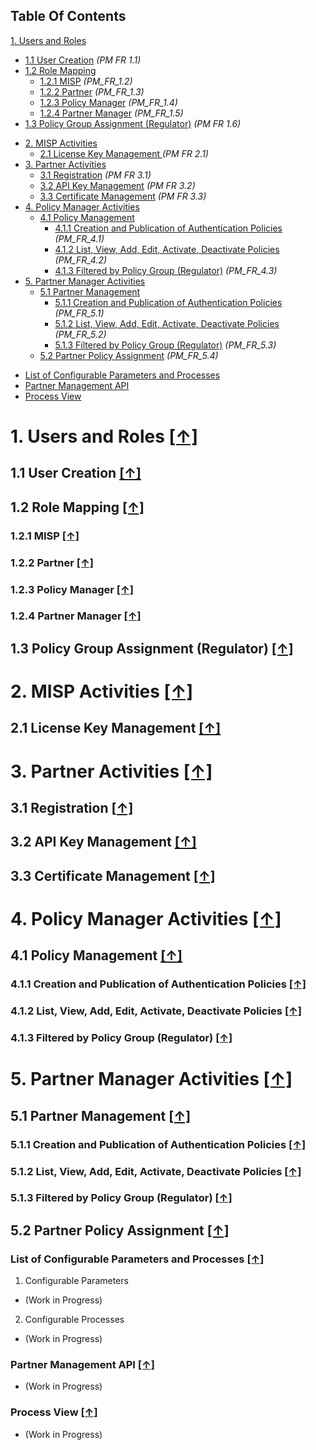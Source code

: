 ## Table Of Contents
 [1. Users and Roles](#1-users-and-roles-)
  * [1.1 User Creation](#11-user-creation-) _(PM FR 1.1)_
  * [1.2 Role Mapping](#12-role-mapping-)
    * [1.2.1 MISP](#121-misp-) _(PM_FR_1.2)_
    * [1.2.2 Partner](#122-partner-) _(PM_FR_1.3)_
    * [1.2.3 Policy Manager](#123-policy-manager-) _(PM_FR_1.4)_
    * [1.2.4 Partner Manager](#124-partner-manager-) _(PM_FR_1.5)_
  * [1.3 Policy Group Assignment (Regulator)](#13-policy-group-assignment-regulator-) _(PM FR 1.6)_
- [2. MISP Activities](#2-misp-activities-)
  * [2.1 License Key Management ](#21-license-key-management-) _(PM FR 2.1)_
- [3. Partner Activities](#3-partner-activities-)
  * [3.1 Registration](#31-registration-) _(PM FR 3.1)_
  * [3.2 API Key Management](#32-api-key-management-) _(PM FR 3.2)_
  * [3.3 Certificate Management](#33-certificate-management-) _(PM FR 3.3)_
- [4. Policy Manager Activities](#4-policy-manager-activities-)
  * [4.1 Policy Management](#41-policy-management-)
    * [4.1.1 Creation and Publication of Authentication Policies](#411-creation-and-publication-of-authentication-policies-) _(PM_FR_4.1)_
    * [4.1.2 List, View, Add, Edit, Activate, Deactivate Policies](#412-list-view-add-edit-activate-deactivate-policies-) _(PM_FR_4.2)_
    * [4.1.3 Filtered by Policy Group (Regulator)](#413-filtered-by-policy-group-regulator-) _(PM_FR_4.3)_
- [5. Partner Manager Activities](#5-partner-manager-activities-)
  * [5.1 Partner Management](#51-partner-management-)
    * [5.1.1 Creation and Publication of Authentication Policies](#511-creation-and-publication-of-authentication-policies-) _(PM_FR_5.1)_
    * [5.1.2 List, View, Add, Edit, Activate, Deactivate Policies](#512-list-view-add-edit-activate-deactivate-policies-) _(PM_FR_5.2)_
    * [5.1.3 Filtered by Policy Group (Regulator)](#513-filtered-by-policy-group-regulator-) _(PM_FR_5.3)_
  * [5.2 Partner Policy Assignment](#52-partner-policy-assignment-) _(PM_FR_5.4)_ 
* [List of Configurable Parameters and Processes](#list-of-configurable-parameters-and-processes-)
* [Partner Management API](#partner-management-api-)
* [Process View](#process-view-)

# 1. Users and Roles [**[↑]**](#table-of-contents)	 
## 1.1 User Creation [**[↑]**](#table-of-contents) 
## 1.2 Role Mapping [**[↑]**](#table-of-contents) 
### 1.2.1 MISP [**[↑]**](#table-of-contents)
### 1.2.2 Partner [**[↑]**](#table-of-contents)
### 1.2.3 Policy Manager [**[↑]**](#table-of-contents)
### 1.2.4 Partner Manager [**[↑]**](#table-of-contents)
## 1.3 Policy Group Assignment (Regulator) [**[↑]**](#table-of-contents) 
# 2. MISP Activities [**[↑]**](#table-of-contents)	 
## 2.1 License Key Management [**[↑]**](#table-of-contents)
# 3. Partner Activities [**[↑]**](#table-of-contents)	
## 3.1 Registration [**[↑]**](#table-of-contents) 
## 3.2 API Key Management [**[↑]**](#table-of-contents) 
## 3.3 Certificate Management [**[↑]**](#table-of-contents)
# 4. Policy Manager Activities [**[↑]**](#table-of-contents)
## 4.1 Policy Management [**[↑]**](#table-of-contents)
### 4.1.1 Creation and Publication of Authentication Policies [**[↑]**](#table-of-contents) 
### 4.1.2 List, View, Add, Edit, Activate, Deactivate Policies [**[↑]**](#table-of-contents)
### 4.1.3 Filtered by Policy Group (Regulator) [**[↑]**](#table-of-contents)
# 5. Partner Manager Activities [**[↑]**](#table-of-contents)	 
## 5.1 Partner Management [**[↑]**](#table-of-contents) 
### 5.1.1 Creation and Publication of Authentication Policies [**[↑]**](#table-of-contents)  
### 5.1.2 List, View, Add, Edit, Activate, Deactivate Policies [**[↑]**](#table-of-contents)
### 5.1.3 Filtered by Policy Group (Regulator) [**[↑]**](#table-of-contents)
## 5.2 Partner Policy Assignment [**[↑]**](#table-of-contents)
### List of Configurable Parameters and Processes [**[↑]**](#table-of-contents)

1. Configurable Parameters
* (Work in Progress) 
2. Configurable Processes 
* (Work in Progress) 

### Partner Management API [**[↑]**](#table-of-contents)
* (Work in Progress) 


### Process View [**[↑]**](#table-of-contents)
* (Work in Progress)
